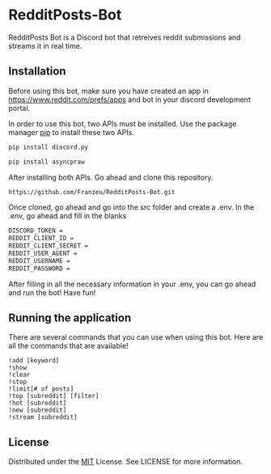 # RedditPosts-Bot
RedditPosts Bot is a Discord bot that retreives reddit submissions and streams it in real time.

## Installation

Before using this bot, make sure you have created an app in https://www.reddit.com/prefs/apps and bot in your discord development portal. 

In order to use this bot, two APIs must be installed. Use the package manager [pip](https://pip.pypa.io/en/stable/) to install these two APIs.

```bash
pip install discord.py
```
```bash
pip install asyncpraw
```

After installing both APIs. Go ahead and clone this repository. 

```bash
https://github.com/Franzeu/RedditPosts-Bot.git
```

Once cloned, go ahead and go into the src folder and create a .env. In the .env, go ahead and fill in the blanks

```bash
DISCORD_TOKEN = 
REDDIT_CLIENT_ID = 
REDDIT_CLIENT_SECRET = 
REDDIT_USER_AGENT = 
REDDIT_USERNAME = 
REDDIT_PASSWORD = 
```

After filling in all the necessary information in your .env, you can go ahead and run the bot! Have fun!

## Running the application

There are several commands that you can use when using this bot. Here are all the commands that are available!

```
!add [keyword]
!show
!clear
!stop
!limit[# of posts]
!top [subreddit] [filter]
!hot [subreddit]
!new [subreddit]
!stream [subreddit]
```

## License
Distributed under the [MIT](https://choosealicense.com/licenses/mit/) License. See LICENSE for more information.
